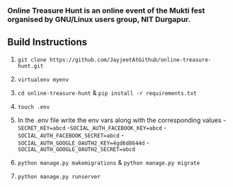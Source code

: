### Online Treasure Hunt is an online event of the Mukti fest organised by GNU/Linux users group, NIT Durgapur.

## Build Instructions

1. `git clone https://github.com/JayjeetAtGithub/online-treasure-hunt.git`
2. `virtualenv myenv`
3. `cd online-treasure-hunt` & `pip install -r requirements.txt`
4. `touch .env`
5. In the .env file write the env vars along with the corresponding values
    -`SECRET_KEY=abcd`
    -`SOCIAL_AUTH_FACEBOOK_KEY=abcd`
    -`SOCIAL_AUTH_FACEBOOK_SECRET=abcd`
    -`SOCIAL_AUTH_GOOGLE_OAUTH2_KEY=4gd6d8644d`
    -`SOCIAL_AUTH_GOOGLE_OAUTH2_SECRET=abcd`

6. `python manage.py makemigrations` & `python manage.py migrate`
7. `python manage.py runserver`


